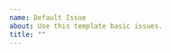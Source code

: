 ```yaml
---
name: Default Issue
about: Use this template basic issues.
title: ""
---
```


<!-- Enter your issue here -->